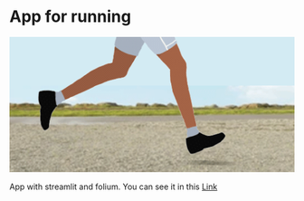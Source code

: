 # App for running
![imagen](https://raw.githubusercontent.com/sandroormeno/app_for_running/main/images/run.gif)

App with streamlit and folium.
You can see it in this  [Link](https://sandroormeno-app-for-running-home-bamvr2.streamlit.app)
